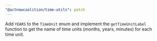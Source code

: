 ```yaml
---
"@actnowcoalition/time-utils": patch
---
```


Add `YEARS` to the `TimeUnit` enum and implement the `getTimeUnitLabel` function to get the name of time units (months, years, minutes) for each time unit.

